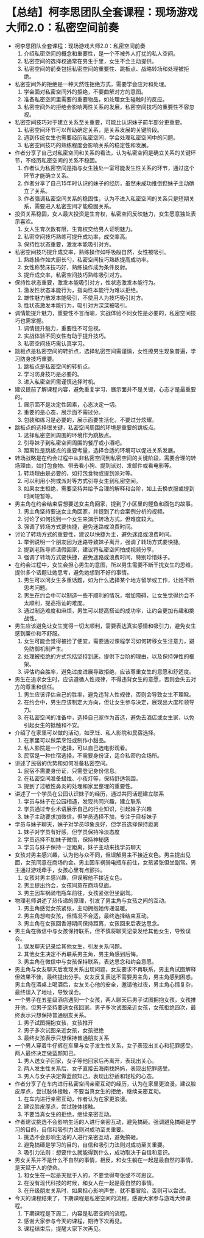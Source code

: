 # 【总结】柯李思团队全套课程：现场游戏大师2.0：私密空间前奏

-   柯李思团队全套课程：现场游戏大师2.0：私密空间前奏
    1.  介绍私密空间的概念和重要性，是一个不被外人打扰的私人空间。
    2.  私密空间的选择权通常在男生手里，女生不会主动提供。
    3.  私密空间的前奏包括私密空间的重要性、跳板点、战略转场和处理被拒绝。
-   私密空间外的拒绝是一种天然性拒绝方式，需要学会应对和处理。
    1.  学会面对私密空间外的拒绝，不要曲解对方的意图。
    2.  准备私密空间里需要的重要物品，如处理女生碰触时的反应。
    3.  私密空间外的拒绝会影响两性关系的发展，私密空间技巧的重要性不容忽视。
-   私密空间技巧对于建立关系至关重要，可能比认识妹子前半部分更重要。
    1.  私密空间环节可以帮助确定关系，是关系发展的关键阶段。
    2.  遇到传统女生也需要经历私密空间，学会处理私密空间中的问题。
    3.  私密空间技巧的熟练程度会影响关系的稳定性和发展。
-   作者分享了自己对私密空间和关系的看法，认为私密空间是确立关系的关键环节，不经历私密空间的关系不稳固。
    1.  作者认为私密空间是指与女生独处一室可能发生性关系的环节，通过这个环节才能确立关系。
    2.  作者分享了自己15年时认识的妹子的经历，虽然未成功推倒但妹子主动确立了关系。
    3.  作者强调私密空间关系的稳固性，认为不进入私密空间的关系只是短期关系，需要进入私密空间才能稳固关系。
-   投资关系稳固，女人最大投资是生育权，私密空间反映魅力，女生愿意独处表示喜欢。
    1.  女人生育次数有限，生育权交给男人证明魅力。
    2.  私密空间技巧熟练可提升成功率，成交率高。
    3.  保持性状态重要，激发本能吸引对方。
-   私密空间技巧提升成交率，熟练操作如呼吸般自然，女性被吸引。
    1.  熟练操作如大厨长勺，私密空间技巧熟练提高成功率。
    2.  女性称赞床技巧好，熟练操作成为条件反射。
    3.  提升成交率，私密空间技巧熟练吸引对方。
-   保持性状态重要，激发本能吸引对方，性状态激发本能行为。
    1.  激发性状态本能行为，指向性本能行为难以拒绝。
    2.  雄性魅力散发本能吸引，不使用人为技巧吸引对方。
    3.  性状态激发本能行为，吸引对方深深被吸引。
-   调情能提升魅力，重要性不言而喻，实战体验不同女性是必要的，私密空间技巧也需掌握。
    1.  调情提升魅力，重要性不可忽视。
    2.  实战体验不同女性有助于提升技巧。
    3.  私密空间技巧需认真学习。
-   跳板点是私密空间的转折点，选择私密空间需谨慎，女性撩男生现象普遍，学习防身技巧重要。
    1.  跳板点是私密空间的转折点。
    2.  学习防身技巧是必要的。
    3.  进入私密空间需谨慎选择时机。
-   建议提前了解课程内容，避免重复学习，展示面并不是关键，心态才是最重要的。
    1.  展示面不是决定性因素，心态决定一切。
    2.  重要的是心态，展示面不需过分。
    3.  包装和练习是必要的，展示面要生活化，不要过分炫耀。
-   跳板点的选择很关键，私密空间周围的环境是重要的跳板点。
    1.  选择私密空间周围的环境作为跳板点。
    2.  引导妹子到私密空间周围的餐厅或小酒吧。
    3.  距离性是跳板点的重要考量，选择合适的环境可以促进关系发展。
-   转场战略是在约会过程中从非私密空间到私密空间的关键阶段，需要合理的转场理由，如打包食物、带去看小狗、提到派对、发邮件或看电影等。
    1.  转场理由是必要的，如打包食物或提到派对等。
    2.  可以利用小狗或派对等方式引导女生到私密空间。
    3.  如果女生拒绝，需要坚持并给予合理的解释和台阶，如上去换衣服或提到时间短暂等。
-   男主角在约会结束后想要送女主角回家，提到了小区里的鲤鱼和面包的故事。
    1.  男主角坚持要送女主角回家，并提到了约会案例分析的视频。
    2.  讨论了如何找到一个女生来演示转场方式，但难度较大。
    3.  强调了转场方式要快捷，避免迷路或浪费时间。
-   讨论了转场方式的重要性，建议以快捷为主，避免迷路或浪费时间。
    1.  举例说明一个朋友因为迷路导致妹子离开，强调了转场方式要快捷。
    2.  提到老陈导师请假回家，建议将私密空间拍成视频分享。
    3.  强调了转场方式要快捷，避免迷路或浪费时间，特别珍惜妹子。
-   在约会过程中，女生会担心男生的意图，所以男生需要不断干扰女生的思维，提供多个话题让她思考，避免她想到不好的事情。
    1.  男生可以问女生多重话题，如为什么选择某个地方留学或工作，让她不断思考问题。
    2.  男生在约会中可以制造一些不顺利的情况，增加障碍，让女生觉得约会不太顺利，提高搭讪的难度。
    3.  通过制造难度和麻烦，男生可以提高搭讪的成功率，让约会更加有趣和挑战性。
-   男生应该避免让女生觉得一切太顺利，需要表达真实感情和吸引力，避免女生感到廉价和不舒服。
    1.  女生可能会觉得被捡了便宜，需要通过课程学习如何转移女生注意力，避免防御机制产生。
    2.  处理被拒绝的方式包括坚持到底，提供下台阶的理由，以及保持弹性的框架。
    3.  评估约会胜率，避免过度进展导致拒绝，应该尊重女生的意愿和舒适度。
-   男生在追求女生时，应该遵循人性规律，不得违背女生的意愿，否则会失去对方的尊重和信任。
    1.  男生应该评估自己的胜率，避免违背人性规律，否则会导致女生不理睬。
    2.  在约会中，男生应该制定大方向，但让女生参与决定，展现出大度和领导力。
    3.  在私密空间的准备中，选择自己家作为首选，避免去酒店或女生家，以免引起女生的抵触和不安。
-   介绍了在家里可以做的活动，如烹饪、私人影院和民宿选择。
    1.  在家里可以做菜烹饪或制作小甜品。
    2.  私人影院是一个选择，可以自己选电影观看。
    3.  民宿是一种住宿选择，不需要身份证，适合私密约会场所。
-   讲述了民宿的优势和如何准备私密空间。
    1.  民宿不需要身份证，只需登记身份信息。
    2.  在私密空间准备蜡烛、小夜灯等，保持舒适氛围。
    3.  提到了过敏性鼻炎的处理和家里整理的重要性。
-   讲述了一个学员在公园认识妹子的经历，通过共同话题建立联系
    1.  学员与妹子在公园相遇，发现共同兴趣，建立联系
    2.  学员通过专业术语展示自己的行业知识，引起妹子兴趣
    3.  妹子主动要求加微信，但学员选择不加，专注于目标妹子
-   学员与妹子聊天，妹子对学员印象良好，但学员选择保持距离
    1.  妹子对学员有好感，但学员保持冷淡态度
    2.  学员选择不加妹子微信，保持神秘感
    3.  学员与妹子保持一定距离，妹子主动来找学员聊天
-   女孩对男主感兴趣，认为他与众不同，但误解男主不接近女色。男主提出见面，女孩同意在商场约会。男主因车祸骑电瓶车前往，女孩紧张但坐副驾。男主通过游戏牵手，女孩心里有点颤抖。
    1.  女孩对男主感兴趣，但误解他不接近女色。
    2.  男主提出约会，女孩同意在商场见面。
    3.  男主因车祸骑电瓶车前往，女孩紧张但坐副驾。
-   物理老师讲述了热传递的原理，引发了男主角与女孩之间的互动。
    1.  男主角感觉女孩紧张，主动拥抱她传递温暖。
    2.  男主角想吻女孩，但情况不合适，最终选择结束互动。
    3.  男主角在女孩回香港期间保持距离，女孩回来后表达思念。
-   男主角在微信中与女孩保持联系，但不慎将聊天记录发给其他女生，导致误会。
    1.  误发聊天记录给其他女生，引发关系问题。
    2.  其他女生决定不再联系男主角，男主角感到后悔。
    3.  男主角在微信中与女孩保持联系，表达思念和约会意愿。
-   男主角与女友聊天后发现关系出现问题，女友要求不再联系，男主角试图解释但效果不佳，最终提出分手。女友反复表达不需要男主角，男主角感到困惑。男主角在酒桌上喝酒后，女友关心他的安全，邀请他过夜，男主角心情复杂，最终误入了地址，导致误会。
-   一个男子在五星级酒店遇到一个女孩，两人聊天后男子试图拥抱女孩，女孩推开他，但男子坚持要送女孩回家。男子多次试图亲近女孩，女孩拒绝四次，最终表示只想保持普通朋友关系。
    1.  男子试图拥抱女孩，女孩推开
    2.  男子多次试图亲近女孩，女孩拒绝
    3.  最终女孩表示只想保持普通朋友关系
-   一个男人穿着牛仔裤在车里与女子发生性关系，女子表现出关心和犯罪感受，两人最终决定做蓝颜知己。
    1.  男人送女子回家，女子等他回家后再离开，表现出关心。
    2.  两人发生性关系后，女子直接去海南找妈妈，表现出犯罪感受。
    3.  男人与女子决定做蓝颜知己，表现出舒适和轻松的心态。
-   作者分享了在车内进行私密空间亲密互动的经历，认为在家里更浪漫。建议脸皮厚点，尝试肢体接触，不要当真女生的拒绝，继续亲密互动。
    1.  在车内进行亲密互动，作者认为在家更浪漫。
    2.  建议脸皮厚点，尝试肢体接触。
    3.  不要当真女生的拒绝，继续亲密互动。
-   作者建议挑选不会影响生活的人进行亲密互动，避免搞砸。强调避免搞砸是学习的目的，自信和吸引力法则对成功至关重要。
    1.  挑选不会影响生活的人进行亲密互动，避免搞砸。
    2.  避免搞砸是学习的目的，自信和吸引力法则对成功至关重要。
    3.  吸引力法则：想要什么就能得到什么，成功取决于自信和意识。
-   男女关系并不是什么不自然的事情，相反，和女生躺在一起是最自然的事情，是天赋于人的使命。
    1.  和女生在一起是天赋于人的，不要觉得夸张或不可思议。
    2.  在没有现代科技的时候，和女人在一起是最自然的事情。
    3.  在升级朋友关系时，如果担心影响声誉，就不要冒险，否则可以尝试。
-   今天的课程结束了，下期课程是私密空间的流程，感谢大家参与游戏大师课程。
    1.  下期课程是下周二，内容是私密空间的流程。
    2.  感谢大家参与今天的课程，期待下次再见。
    3.  课程结束后，提醒大家下次再见。